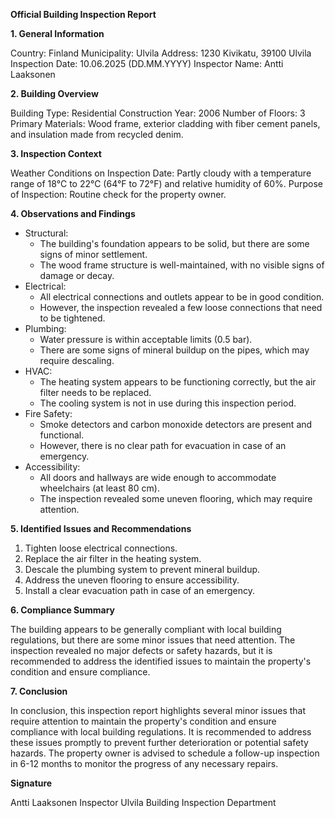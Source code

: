 **Official Building Inspection Report**

**1. General Information**

Country: Finland
Municipality: Ulvila
Address: 1230 Kivikatu, 39100 Ulvila
Inspection Date: 10.06.2025 (DD.MM.YYYY)
Inspector Name: Antti Laaksonen

**2. Building Overview**

Building Type: Residential
Construction Year: 2006
Number of Floors: 3
Primary Materials: Wood frame, exterior cladding with fiber cement panels, and insulation made from recycled denim.

**3. Inspection Context**

Weather Conditions on Inspection Date: Partly cloudy with a temperature range of 18°C to 22°C (64°F to 72°F) and relative humidity of 60%.
Purpose of Inspection: Routine check for the property owner.

**4. Observations and Findings**

* Structural:
	+ The building's foundation appears to be solid, but there are some signs of minor settlement.
	+ The wood frame structure is well-maintained, with no visible signs of damage or decay.
* Electrical:
	+ All electrical connections and outlets appear to be in good condition.
	+ However, the inspection revealed a few loose connections that need to be tightened.
* Plumbing:
	+ Water pressure is within acceptable limits (0.5 bar).
	+ There are some signs of mineral buildup on the pipes, which may require descaling.
* HVAC:
	+ The heating system appears to be functioning correctly, but the air filter needs to be replaced.
	+ The cooling system is not in use during this inspection period.
* Fire Safety:
	+ Smoke detectors and carbon monoxide detectors are present and functional.
	+ However, there is no clear path for evacuation in case of an emergency.
* Accessibility:
	+ All doors and hallways are wide enough to accommodate wheelchairs (at least 80 cm).
	+ The inspection revealed some uneven flooring, which may require attention.

**5. Identified Issues and Recommendations**

1. Tighten loose electrical connections.
2. Replace the air filter in the heating system.
3. Descale the plumbing system to prevent mineral buildup.
4. Address the uneven flooring to ensure accessibility.
5. Install a clear evacuation path in case of an emergency.

**6. Compliance Summary**

The building appears to be generally compliant with local building regulations, but there are some minor issues that need attention. The inspection revealed no major defects or safety hazards, but it is recommended to address the identified issues to maintain the property's condition and ensure compliance.

**7. Conclusion**

In conclusion, this inspection report highlights several minor issues that require attention to maintain the property's condition and ensure compliance with local building regulations. It is recommended to address these issues promptly to prevent further deterioration or potential safety hazards. The property owner is advised to schedule a follow-up inspection in 6-12 months to monitor the progress of any necessary repairs.

**Signature**

Antti Laaksonen
Inspector
Ulvila Building Inspection Department